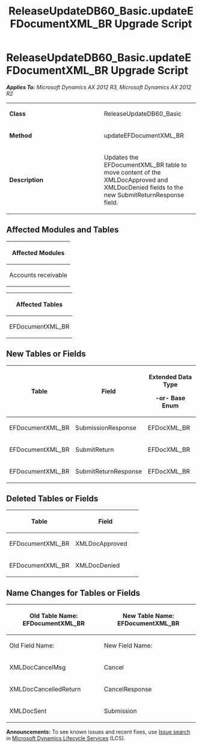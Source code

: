 ﻿---
title: ReleaseUpdateDB60_Basic.updateEFDocumentXML_BR Upgrade Script
TOCTitle: ReleaseUpdateDB60_Basic.updateEFDocumentXML_BR Upgrade Script
ms:assetid: b95dade6-c332-3308-8403-81d1cccd291d
ms:mtpsurl: https://msdn.microsoft.com/en-us/library/JJ737108(v=AX.60)
ms:contentKeyID: 49710790
ms.date: 05/18/2015
mtps_version: v=AX.60
---

# ReleaseUpdateDB60\_Basic.updateEFDocumentXML\_BR Upgrade Script 


_**Applies To:** Microsoft Dynamics AX 2012 R3, Microsoft Dynamics AX 2012 R2_

<table>
<colgroup>
<col style="width: 50%" />
<col style="width: 50%" />
</colgroup>
<tbody>
<tr class="odd">
<td><p><strong>Class</strong></p></td>
<td><p>ReleaseUpdateDB60_Basic</p></td>
</tr>
<tr class="even">
<td><p><strong>Method</strong></p></td>
<td><p>updateEFDocumentXML_BR</p></td>
</tr>
<tr class="odd">
<td><p><strong>Description</strong></p></td>
<td><p>Updates the EFDocumentXML_BR table to move content of the XMLDocApproved and XMLDocDenied fields to the new SubmitReturnResponse field.</p></td>
</tr>
</tbody>
</table>


## Affected Modules and Tables

<table>
<colgroup>
<col style="width: 100%" />
</colgroup>
<thead>
<tr class="header">
<th><p>Affected Modules</p></th>
</tr>
</thead>
<tbody>
<tr class="odd">
<td><p>Accounts receivable</p></td>
</tr>
</tbody>
</table>


<table>
<colgroup>
<col style="width: 100%" />
</colgroup>
<thead>
<tr class="header">
<th><p>Affected Tables</p></th>
</tr>
</thead>
<tbody>
<tr class="odd">
<td><p>EFDocumentXML_BR</p></td>
</tr>
</tbody>
</table>


## New Tables or Fields

<table>
<colgroup>
<col style="width: 33%" />
<col style="width: 33%" />
<col style="width: 33%" />
</colgroup>
<thead>
<tr class="header">
<th><p>Table</p></th>
<th><p>Field</p></th>
<th><p>Extended Data Type</p>
<p>-or- Base Enum</p></th>
</tr>
</thead>
<tbody>
<tr class="odd">
<td><p>EFDocumentXML_BR</p></td>
<td><p>SubmissionResponse</p></td>
<td><p>EFDocXML_BR</p></td>
</tr>
<tr class="even">
<td><p>EFDocumentXML_BR</p></td>
<td><p>SubmitReturn</p></td>
<td><p>EFDocXML_BR</p></td>
</tr>
<tr class="odd">
<td><p>EFDocumentXML_BR</p></td>
<td><p>SubmitReturnResponse</p></td>
<td><p>EFDocXML_BR</p></td>
</tr>
</tbody>
</table>


## Deleted Tables or Fields

<table>
<colgroup>
<col style="width: 50%" />
<col style="width: 50%" />
</colgroup>
<thead>
<tr class="header">
<th><p>Table</p></th>
<th><p>Field</p></th>
</tr>
</thead>
<tbody>
<tr class="odd">
<td><p>EFDocumentXML_BR</p></td>
<td><p>XMLDocApproved</p></td>
</tr>
<tr class="even">
<td><p>EFDocumentXML_BR</p></td>
<td><p>XMLDocDenied</p></td>
</tr>
</tbody>
</table>


## Name Changes for Tables or Fields

<table>
<colgroup>
<col style="width: 50%" />
<col style="width: 50%" />
</colgroup>
<thead>
<tr class="header">
<th><p>Old Table Name: EFDocumentXML_BR</p></th>
<th><p>New Table Name: EFDocumentXML_BR</p></th>
</tr>
</thead>
<tbody>
<tr class="odd">
<td><p>Old Field Name:</p></td>
<td><p>New Field Name:</p></td>
</tr>
<tr class="even">
<td><p>XMLDocCancelMsg</p></td>
<td><p>Cancel</p></td>
</tr>
<tr class="odd">
<td><p>XMLDocCancelledReturn</p></td>
<td><p>CancelResponse</p></td>
</tr>
<tr class="even">
<td><p>XMLDocSent</p></td>
<td><p>Submission</p></td>
</tr>
</tbody>
</table>

  
**Announcements:** To see known issues and recent fixes, use [Issue search](http://go.microsoft.com/fwlink/?linkid=389258) in [Microsoft Dynamics Lifecycle Services](http://go.microsoft.com/fwlink/?linkid=306505) (LCS).

